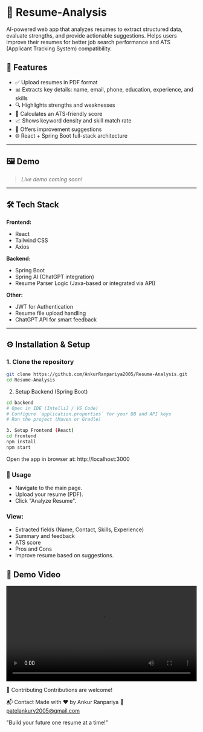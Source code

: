 # 📄 Resume‑Analysis

AI-powered web app that analyzes resumes to extract structured data, evaluate strengths, and provide actionable suggestions. Helps users improve their resumes for better job search performance and ATS (Applicant Tracking System) compatibility.

## 🚀 Features

- ✅ Upload resumes in PDF format
- 📊 Extracts key details: name, email, phone, education, experience, and skills
- 🔍 Highlights strengths and weaknesses
- 🧠 Calculates an ATS-friendly score
- 📈 Shows keyword density and skill match rate
- 💬 Offers improvement suggestions
- 🌐 React + Spring Boot full-stack architecture

---

## 🖼️ Demo

> _Live demo coming soon!_

---

## 🛠 Tech Stack

**Frontend:**
- React
- Tailwind CSS
- Axios

**Backend:**
- Spring Boot
- Spring AI (ChatGPT integration)
- Resume Parser Logic (Java-based or integrated via API)

**Other:**
- JWT for Authentication
- Resume file upload handling
- ChatGPT API for smart feedback

---

## ⚙️ Installation & Setup

### 1. Clone the repository

```bash
git clone https://github.com/AnkurRanpariya2005/Resume-Analysis.git
cd Resume-Analysis
```
2. Setup Backend (Spring Boot)
```bash
cd backend
# Open in IDE (IntelliJ / VS Code)
# Configure `application.properties` for your DB and API keys
# Run the project (Maven or Gradle)
```
```bash
3. Setup Frontend (React)
cd frontend
npm install
npm start
```
Open the app in browser at:
http://localhost:3000

### 🧪 Usage
- Navigate to the main page.
- Upload your resume (PDF).
- Click "Analyze Resume".
  
### View:
 - Extracted fields (Name, Contact, Skills, Experience)
 - Summary and feedback
 - ATS score
 - Pros and Cons
 - Improve resume based on suggestions.

## 📸 Demo Video
<video src="https://raw.githubusercontent.com/AnkurRanpariya2005/Resume-Analysis/master/Demo/demo.mp4" controls width="100%"></video>


🤝 Contributing
Contributions are welcome!

📬 Contact
Made with ❤️ by Ankur Ranpariya
📧 patelankurv2005@gmail.com

"Build your future one resume at a time!"
